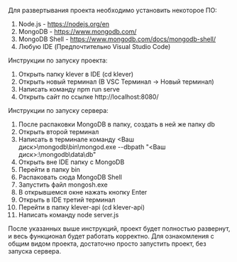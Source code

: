 Для развертывания проекта необходимо установить некоторое ПО:
1. Node.js - https://nodejs.org/en
2. MongoDB - https://www.mongodb.com/
3. MongoDB Shell - https://www.mongodb.com/docs/mongodb-shell/
4. Любую IDE (Предпочтительно Visual Studio Code)

Инструкции по запуску проекта:
1. Открыть папку klever в IDE (cd klever)
2. Открыть новый терминал (В VSC Терминал -> Новый терминал)
3. Написать команду npm run serve
5. Открыть сайт по ссылке http://localhost:8080/

Инструкции по запуску сервера:
1. После распаковки MongoDB в папку, создать в ней же папку db
2. Открыть второй терминал
3. Написать в терминале команду <Ваш диск>\mongodb\bin\mongod.exe --dbpath "<Ваш диск>:\mongodb\data\db"
4. Открыть вне IDE папку с MongoDB
5. Перейти в папку bin
6. Распаковать сюда MongoDB Shell
7. Запустить файл mongosh.exe
8. В открывшемся окне нажать кнопку Enter
9. Открыть в IDE третий терминал
10. Перейти в папку klever-api (cd klever-api)
11. Написать команду node server.js

После указанных выше инструкций, проект будет полностью развернут, и весь функционал будет работать корректно.
Для ознакомления с общим видом проекта, достаточно просто запустить проект, без запуска сервера.

